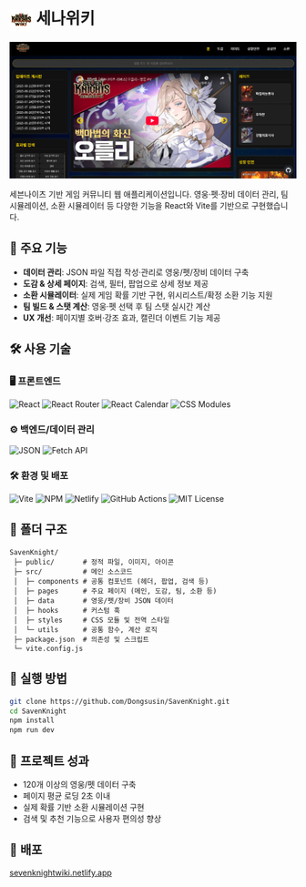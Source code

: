 # <h1 align="left"><img src="/public/logo.png" alt="Project Icon" width="40" style="vertical-align:middle;"> 세나위키</h1>

![Project Main](/public/readme/메인.png)

세븐나이츠 기반 게임 커뮤니티 웹 애플리케이션입니다. 영웅·펫·장비 데이터 관리, 팀 시뮬레이션, 소환 시뮬레이터 등 다양한 기능을 React와 Vite를 기반으로 구현했습니다.

## 📌 주요 기능

- **데이터 관리**: JSON 파일 직접 작성·관리로 영웅/펫/장비 데이터 구축
- **도감 & 상세 페이지**: 검색, 필터, 팝업으로 상세 정보 제공
- **소환 시뮬레이터**: 실제 게임 확률 기반 구현, 위시리스트/확정 소환 기능 지원
- **팀 빌드 & 스탯 계산**: 영웅·펫 선택 후 팀 스탯 실시간 계산
- **UX 개선**: 페이지별 호버·강조 효과, 캘린더 이벤트 기능 제공

## 🛠 사용 기술

### 🖥 프론트엔드

![React](https://img.shields.io/badge/React-20232A?style=for-the-badge&logo=react&logoColor=61DAFB)
![React Router](https://img.shields.io/badge/React_Router-CA4245?style=for-the-badge&logo=react-router&logoColor=white)
![React Calendar](https://img.shields.io/badge/React_Calendar-61DAFB?style=for-the-badge&logo=react&logoColor=white)
![CSS Modules](https://img.shields.io/badge/CSS%20Modules-1572B6?style=for-the-badge&logo=css3&logoColor=white)

### ⚙️ 백엔드/데이터 관리

![JSON](https://img.shields.io/badge/JSON-000000?style=for-the-badge&logo=json&logoColor=white)
![Fetch API](https://img.shields.io/badge/Fetch_API-35495E?style=for-the-badge&logo=javascript&logoColor=F7DF1E)

### 🛠 환경 및 배포

![Vite](https://img.shields.io/badge/Vite-646CFF?style=for-the-badge&logo=vite&logoColor=FFD62E)
![NPM](https://img.shields.io/badge/NPM-CB3837?style=for-the-badge&logo=npm&logoColor=white)
![Netlify](https://img.shields.io/badge/Netlify-00C7B7?style=for-the-badge&logo=netlify&logoColor=white)
![GitHub Actions](https://img.shields.io/badge/GitHub_Actions-2088FF?style=for-the-badge&logo=githubactions&logoColor=white)
![MIT License](https://img.shields.io/badge/License-MIT-green?style=for-the-badge)

## 📂 폴더 구조

```
SavenKnight/
 ├─ public/       # 정적 파일, 이미지, 아이콘
 ├─ src/          # 메인 소스코드
 │  ├─ components # 공통 컴포넌트 (헤더, 팝업, 검색 등)
 │  ├─ pages      # 주요 페이지 (메인, 도감, 팀, 소환 등)
 │  ├─ data       # 영웅/펫/장비 JSON 데이터
 │  ├─ hooks      # 커스텀 훅
 │  ├─ styles     # CSS 모듈 및 전역 스타일
 │  └─ utils      # 공통 함수, 계산 로직
 ├─ package.json  # 의존성 및 스크립트
 └─ vite.config.js
```

## 🚀 실행 방법

```bash
git clone https://github.com/Dongsusin/SavenKnight.git
cd SavenKnight
npm install
npm run dev
```

## 🌟 프로젝트 성과

- 120개 이상의 영웅/펫 데이터 구축
- 페이지 평균 로딩 2초 이내
- 실제 확률 기반 소환 시뮬레이션 구현
- 검색 및 추천 기능으로 사용자 편의성 향상

## 🔗 배포

[sevenknightwiki.netlify.app](https://sevenknightwiki.netlify.app)

